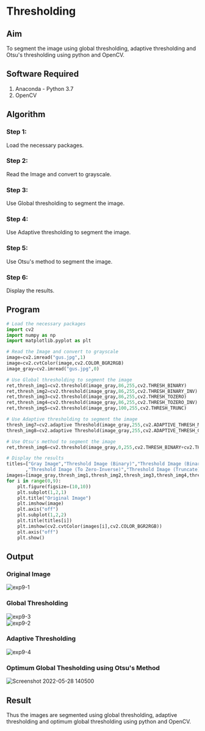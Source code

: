 # Thresholding
## Aim
To segment the image using global thresholding, adaptive thresholding and Otsu's thresholding using python and OpenCV.

## Software Required
1. Anaconda - Python 3.7
2. OpenCV

## Algorithm
### Step 1:
Load the necessary packages.

### Step 2:
Read the Image and convert to grayscale.

### Step 3:
Use Global thresholding to segment the image.

### Step 4:
Use Adaptive thresholding to segment the image.

### Step 5:
Use Otsu's method to segment the image.

### Step 6:
Display the results.

## Program

```python
# Load the necessary packages
import cv2
import numpy as np
import matplotlib.pyplot as plt

# Read the Image and convert to grayscale
image=cv2.imread("gus.jpg",1)
image=cv2.cvtColor(image,cv2.COLOR_BGR2RGB)
image_gray=cv2.imread("gus.jpg",0)

# Use Global thresholding to segment the image
ret,thresh_img1=cv2.threshold(image_gray,86,255,cv2.THRESH_BINARY)
ret,thresh_img2=cv2.threshold(image_gray,86,255,cv2.THRESH_BINARY_INV)
ret,thresh_img3=cv2.threshold(image_gray,86,255,cv2.THRESH_TOZERO)
ret,thresh_img4=cv2.threshold(image_gray,86,255,cv2.THRESH_TOZERO_INV)
ret,thresh_img5=cv2.threshold(image_gray,100,255,cv2.THRESH_TRUNC)

# Use Adaptive thresholding to segment the image
thresh_img7=cv2.adaptive Threshold(image_gray,255,cv2.ADAPTIVE_THRESH_MEAN_C,cv2.THRESH_BINARY,11,2)
thresh_img8=cv2.adaptive Threshold(image_gray,255,cv2.ADAPTIVE_THRESH_GAUSSIAN_C,cv2.THRESH_BINARY,11,2)

# Use Otsu's method to segment the image 
ret,thresh_img6=cv2.threshold(image_gray,0,255,cv2.THRESH_BINARY+cv2.THRESH_OTSU)

# Display the results
titles=["Gray Image","Threshold Image (Binary)","Threshold Image (Binary Inverse)","Threshold Image (To Zero)"
       ,"Threshold Image (To Zero-Inverse)","Threshold Image (Truncate)","Otsu","Adaptive Threshold (Mean)","Adaptive Threshold (Gaussian)"]
images=[image_gray,thresh_img1,thresh_img2,thresh_img3,thresh_img4,thresh_img5,thresh_img6,thresh_img7,thresh_img8]
for i in range(0,9):
    plt.figure(figsize=(10,10))
    plt.subplot(1,2,1)
    plt.title("Original Image")
    plt.imshow(image)
    plt.axis("off")
    plt.subplot(1,2,2)
    plt.title(titles[i])
    plt.imshow(cv2.cvtColor(images[i],cv2.COLOR_BGR2RGB))
    plt.axis("off")
    plt.show()
```
## Output

### Original Image
![exp9-1](https://user-images.githubusercontent.com/75235601/170817748-7942878e-81fd-4a75-87c6-bf73ba28a82d.jpg)


### Global Thresholding

![exp9-3](https://user-images.githubusercontent.com/75235601/170817763-687f300f-d580-485b-a075-45a4bde9badb.jpg)
<br>
![exp9-2](https://user-images.githubusercontent.com/75235601/170817760-becb5c00-f6dd-453f-99f4-4f71d736d6e9.jpg)

### Adaptive Thresholding
![exp9-4](https://user-images.githubusercontent.com/75235601/170817781-0a132df6-5aef-44b5-b9d9-f8b9ca9a2d3f.jpg)


### Optimum Global Thesholding using Otsu's Method
![Screenshot 2022-05-28 140500](https://user-images.githubusercontent.com/75235601/170817812-657c120b-d870-421e-8731-3706667b6d7d.jpg)


## Result
Thus the images are segmented using global thresholding, adaptive thresholding and optimum global thresholding using python and OpenCV.

